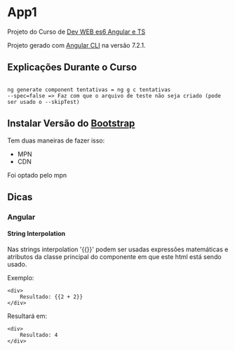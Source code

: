 # App1

Projeto do Curso de [Dev WEB es6 Angular e TS](https://www.udemy.com/curso-de-desenvolvimento-web-com-es6-typescript-e-angular-4)

Projeto gerado com [Angular CLI](https://github.com/angular/angular-cli) na versão 7.2.1.

## Explicações Durante o Curso

```

ng generate component tentativas = ng g c tentativas
--spec=false => Faz com que o arquivo de teste não seja criado (pode ser usado o --skipTest)

```
## Instalar Versão do [Bootstrap](https://getbootstrap.com/)
Tem duas maneiras de fazer isso:

* MPN
* CDN

Foi optado pelo mpn

## Dicas
### Angular
#### String Interpolation
Nas strings interpolation '{{}}' podem ser usadas expressões matemáticas e atributos da classe principal do componente em que este html está sendo usado. 

Exemplo: 
```
<div>
    Resultado: {{2 + 2}}
</div>
```

Resultará em:
```
<div>
    Resultado: 4
</div>
```
